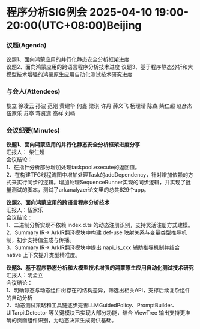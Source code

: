 # 程序分析SIG例会 2025-04-10 19:00-20:00(UTC+08:00)Beijing
### 议题(Agenda)
议题1、面向鸿蒙应用的并行化静态安全分析框架进度  
议题2、面向鸿蒙应用的跨语言程序分析技术进度
议题3、基于程序静态分析和大模型技术增强的鸿蒙原生应用自动化测试技术研究进度  

### 与会人(Attendees)
黎立
徐凌云
孙波
范刚
黄建华
何鑫
梁琪
许丹
薛义飞
杨理晴
陈森
柴仁超
赵彦杰
伍家乐
苏亭
蒋贤潇
高祥
刘畅

### 会议纪要(Minutes)
**议题1、面向鸿蒙应用的并行化静态安全分析框架进度分享**  
汇报人： 柴仁超  
会议结论：  
1、在指针分析部分增加处理taskpool.execute的返回值。  
2、在构建TFG线程流图中增加处理Task的addDependency，针对增加依赖的方式来实行同步的逻辑。增加处理SequenceRunner实现的同步逻辑，并实现了批量测试的脚本，测试了arkanalyzer论文里的总共629个app。

**议题2、面向鸿蒙应用的跨语言程序分析技术**  
汇报人：伍家乐   
会议结论：  
1、二进制分析实现不依赖 index.d.ts 的动态注册识别，支持灵活注册方式建模。  
2、Summary IR-> ArkIR翻译模块中构建 def-use 映射关系与变量类型推导机制，初步支持值生成与传播。  
3、Summary IR-> ArkIR翻译模块中提出 napi\_is\_xxx 辅助推导机制并结合 native 上下文提升类型精准度。 

**议题3、基于程序静态分析和大模型技术增强的鸿蒙原生应用自动化测试技术研究**  
汇报人：明孟立  
会议结论：  
1、明确静态与动态组件树存在的结构差异，筛选出相关API，支撑后续复杂组件的自动分析  
2、动态测试策略和工具链逐步完善LLMGuidedPolicy、PromptBuilder、UITarpitDetector 等关键模块已实现大部分功能，结合 ViewTree 输出支持更准确的页面组件识别，为动态决策生成提供基础。  
